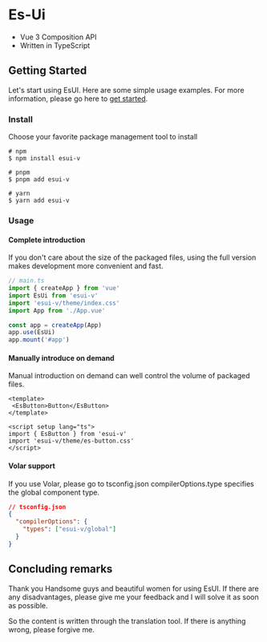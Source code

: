# Es-Ui

- Vue 3 Composition API
- Written in TypeScript

## Getting Started

Let's start using EsUI. Here are some simple usage examples. For more information, please go here to [get started](https://lp3565.github.io/).

### Install

Choose your favorite package management tool to install

``` 
# npm
$ npm install esui-v

# pnpm
$ pnpm add esui-v

# yarn
$ yarn add esui-v
```

### Usage

#### Complete introduction

If you don't care about the size of the packaged files, using the full version makes development more convenient and fast.

```typescript
// main.ts
import { createApp } from 'vue'
import EsUi from 'esui-v'
import 'esui-v/theme/index.css'
import App from './App.vue'

const app = createApp(App)
app.use(EsUi)
app.mount('#app')
```

#### Manually introduce on demand

Manual introduction on demand can well control the volume of packaged files.

```vue
<template>
 <EsButton>Button</EsButton>
</template>

<script setup lang="ts">
import { EsButton } from 'esui-v'
import 'esui-v/theme/es-button.css'
</script>
```

#### Volar support

If you use Volar, please go to tsconfig.json compilerOptions.type  specifies the global component type.

```json
// tsconfig.json
{
  "compilerOptions": {
    "types": ["esui-v/global"]
  }
}
```

## Concluding remarks

Thank you Handsome guys and beautiful women for using EsUI. If there are any disadvantages, please give me your feedback and I will solve it as soon as possible.

So the content is written through the translation tool. If there is anything wrong, please forgive me.
